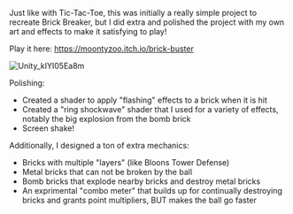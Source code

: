 Just like with Tic-Tac-Toe, this was initially a really simple project to recreate Brick Breaker,
but I did extra and polished the project with my own art and effects to make it satisfying to play!

Play it here: https://moontyzoo.itch.io/brick-buster

![Unity_kIYI05Ea8m](https://github.com/user-attachments/assets/27bb1976-fde7-4e9d-be9d-81521b130f57)


Polishing:
  - Created a shader to apply "flashing" effects to a brick when it is hit
  - Created a "ring shockwave" shader that I used for a variety of effects, notably the big explosion from the bomb brick
  - Screen shake!

Additionally, I designed a ton of extra mechanics:
  - Bricks with multiple "layers" (like Bloons Tower Defense)
  - Metal bricks that can not be broken by the ball
  - Bomb bricks that explode nearby bricks and destroy metal bricks
  - An exprimental "combo meter" that builds up for continually destroying bricks and grants point multipliers, BUT makes the ball go faster
